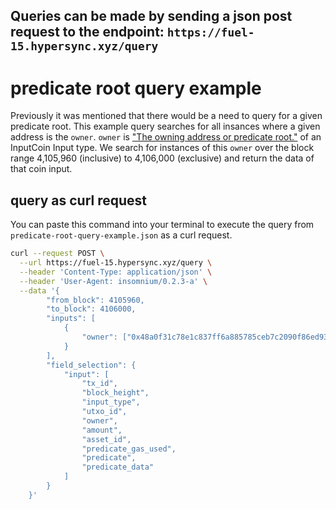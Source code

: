 ## Queries can be made by sending a json post request to the endpoint: `https://fuel-15.hypersync.xyz/query`


# predicate root query example
Previously it was mentioned that there would be a need to query for a given predicate root.  This example query searches for all insances where a given address is the `owner`.  `owner` is ["The owning address or predicate root."](https://docs.fuel.network/docs/beta-4/graphql/reference/objects/#inputcoin) of an InputCoin Input type.  We search for instances of this `owner` over the block range 4,105,960 (inclusive) to 4,106,000 (exclusive) and return the data of that coin input.

## query as curl request
You can paste this command into your terminal to execute the query from `predicate-root-query-example.json` as a curl request.

```bash
curl --request POST \
  --url https://fuel-15.hypersync.xyz/query \
  --header 'Content-Type: application/json' \
  --header 'User-Agent: insomnium/0.2.3-a' \
  --data '{
        "from_block": 4105960,
        "to_block": 4106000,
        "inputs": [
            {
                "owner": ["0x48a0f31c78e1c837ff6a885785ceb7c2090f86ed93db3ed2d8821d13739fe981"]
            }
        ],
        "field_selection": {
            "input": [
                "tx_id",
                "block_height",
                "input_type",
                "utxo_id",
                "owner",
                "amount",
                "asset_id",
                "predicate_gas_used",
                "predicate",
                "predicate_data"
            ]
        }
    }'
```